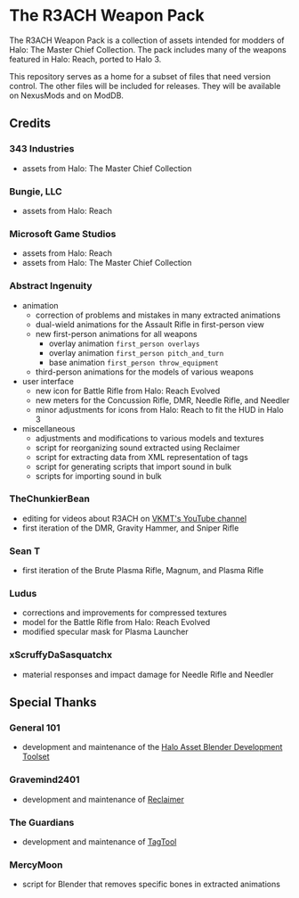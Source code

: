 # The R3ACH Weapon Pack

The R3ACH Weapon Pack is a collection of assets intended for modders of Halo: The Master Chief Collection. The pack includes many of the weapons featured in Halo: Reach, ported to Halo 3.

This repository serves as a home for a subset of files that need version control. The other files will be included for releases. They will be available on NexusMods and on ModDB. 


## Credits

### 343 Industries
- assets from Halo: The Master Chief Collection

### Bungie, LLC
- assets from Halo: Reach

### Microsoft Game Studios
- assets from Halo: Reach
- assets from Halo: The Master Chief Collection

### Abstract Ingenuity
- animation
  - correction of problems and mistakes in many extracted animations
  - dual-wield animations for the Assault Rifle in first-person view
  - new first-person animations for all weapons
    - overlay animation `first_person overlays`
    - overlay animation `first_person pitch_and_turn`
    - base animation `first_person throw_equipment`
  - third-person animations for the models of various weapons
- user interface
  - new icon for Battle Rifle from Halo: Reach Evolved
  - new meters for the Concussion Rifle, DMR, Needle Rifle, and Needler
  - minor adjustments for icons from Halo: Reach to fit the HUD in Halo 3
- miscellaneous
  - adjustments and modifications to various models and textures
  - script for reorganizing sound extracted using Reclaimer
  - script for extracting data from XML representation of tags
  - script for generating scripts that import sound in bulk
  - scripts for importing sound in bulk

### TheChunkierBean
- editing for videos about R3ACH on [VKMT's YouTube channel](https://www.youtube.com/@VKMTHalo)
- first iteration of the DMR, Gravity Hammer, and Sniper Rifle

### Sean T
- first iteration of the Brute Plasma Rifle, Magnum, and Plasma Rifle

### Ludus
- corrections and improvements for compressed textures
- model for the Battle Rifle from Halo: Reach Evolved
- modified specular mask for Plasma Launcher

### xScruffyDaSasquatchx
- material responses and impact damage for Needle Rifle and Needler


## Special Thanks

### General 101
- development and maintenance of the [Halo Asset Blender Development Toolset](https://github.com/General-101/Halo-Asset-Blender-Development-Toolset)

### Gravemind2401
- development and maintenance of [Reclaimer](https://github.com/Gravemind2401/Reclaimer)

### The Guardians
- development and maintenance of [TagTool](https://github.com/TheGuardians/TagTool)

### MercyMoon
- script for Blender that removes specific bones in extracted animations
